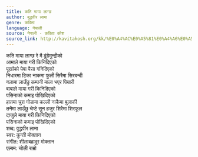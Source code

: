 ```yaml
---
title: कति माया लाग्छ
author: बुद्धवीर लामा
genre: कविता
language: नेपाली
source: नेपाली - कविता कोश
source_link: http://kavitakosh.org/kk/%E0%A4%AC%E0%A5%81%E0%A4%A6%E0%A5%8D%E0%A4%A7%E0%A4%B5%E0%A5%80%E0%A4%B0_%E0%A4%B2%E0%A4%BE%E0%A4%AE%E0%A4%BE
---
```


कति माया लाग्छ रे मै ढुंग्रेमुन्द्रीको  
आमाले माया गरी किनिदिएको  
पूर्खाको पेवा पैसा गनिदिएको  
निधारमा टिका नाकमा फुली सिरैमा सिरबन्दी  
गलामा लाउँछु कम्पनी माला भएर पियारी  
बाबाले माया गरी किनिदिएको  
पसिनाको कमाइ पोखिदिएको  
हातमा चुरा गोडामा कल्ली नाकैमा बुलाकी  
तनैमा लाउँछु चेप्टे सुन हजुर शिरैमा शिरफूल  
दाजुले माया गरी किनिदिएको  
पसिनाको कमाइ पोखिदिएको  
शब्द: वुद्धवीर लामा  
स्वर: कुन्ती मोक्तान  
संगीत: शीलाबहादुर मोक्तान  
एल्बम: चोली राम्रो
